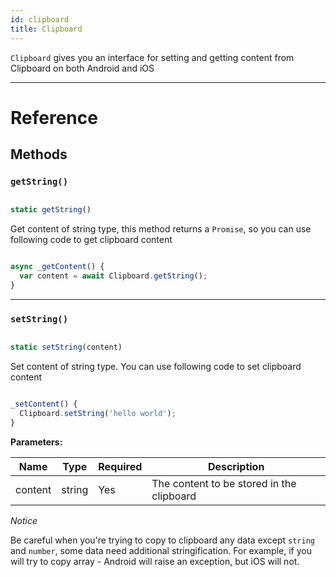 ```yaml
---
id: clipboard
title: Clipboard
---
```


`Clipboard` gives you an interface for setting and getting content from Clipboard on both Android and iOS

---

# Reference

## Methods

### `getString()`

```jsx

static getString()

```

Get content of string type, this method returns a `Promise`, so you can use following code to get clipboard content

```jsx

async _getContent() {
  var content = await Clipboard.getString();
}

```

---

### `setString()`

```jsx

static setString(content)

```

Set content of string type. You can use following code to set clipboard content

```jsx

_setContent() {
  Clipboard.setString('hello world');
}

```

**Parameters:**

| Name    | Type   | Required | Description                               |
| ------- | ------ | -------- | ----------------------------------------- |
| content | string | Yes      | The content to be stored in the clipboard |

_Notice_

Be careful when you're trying to copy to clipboard any data except `string` and `number`, some data need additional stringification. For example, if you will try to copy array - Android will raise an exception, but iOS will not.

